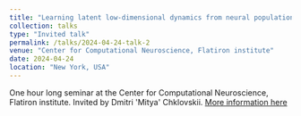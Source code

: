 ```yaml
---
title: "Learning latent low-dimensional dynamics from neural population responses: a stochastic control approach"
collection: talks
type: "Invited talk"
permalink: /talks/2024-04-24-talk-2
venue: "Center for Computational Neuroscience, Flatiron institute"
date: 2024-04-24
location: "New York, USA"
---
```

One hour long seminar at the Center for Computational Neuroscience, Flatiron institute.
Invited by Dmitri 'Mitya' Chklovskii.
[More information here](https://indico.flatironinstitute.org/event/3961/)

